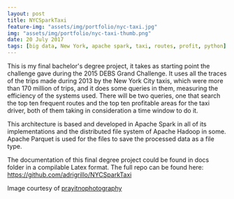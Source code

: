 ```yaml
---
layout: post
title: NYCSparkTaxi
feature-img: "assets/img/portfolio/nyc-taxi.jpg"
img: "assets/img/portfolio/nyc-taxi-thumb.png"
date: 20 July 2017
tags: [big data, New York, apache spark, taxi, routes, profit, python]
---
```


This is my final bachelor's degree project, it takes as starting point the challenge
gave during the 2015 DEBS Grand Challenge. It uses all the traces of the trips made
during 2013 by the New York City taxis, which were more than 170 million of trips, and
it does some queries in them, measuring the efficiency of the systems 
used. There will be two queries, one that search the top ten frequent routes and the top
ten profitable areas for the taxi driver, both of them taking in consideration a time 
window to do it.

This architecture is based and developed in Apache Spark in all of its implementations 
and the distributed file system of Apache Hadoop in some. Apache Parquet is 
used for the files to save the processed data as a file type.

The documentation of this final degree project could be found in docs folder in 
a compilable Latex format. The full repo can be found here: 
<https://github.com/adrigrillo/NYCSparkTaxi>

Image courtesy of [prayitnophotography](https://www.flickr.com/photos/prayitnophotography/)